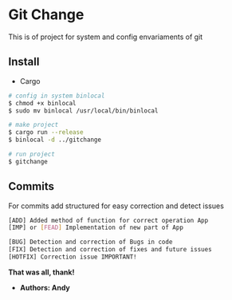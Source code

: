 # Git Change

This is of project for system and config envariaments of git

Install
-----------

- Cargo


```bash
# config in system binlocal
$ chmod +x binlocal
$ sudo mv binlocal /usr/local/bin/binlocal

# make project
$ cargo run --release
$ binlocal -d ../gitchange

# run project
$ gitchange
```


Commits
-----------
For commits add structured for easy correction and detect issues

```bash
[ADD] Added method of function for correct operation App
[IMP] or [FEAD] Implementation of new part of App

[BUG] Detection and correction of Bugs in code
[FIX] Detection and correction of fixes and future issues
[HOTFIX] Correction issue IMPORTANT!
```

**That was all, thank!** 
- **Authors: Andy**
